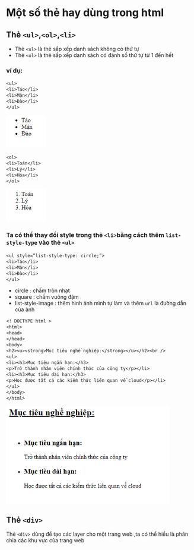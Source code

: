 # Một số thẻ hay dùng trong html
## Thẻ `<ul>`,`<ol>`,`<li>`
- Thẻ `<ul>` là thẻ sắp xếp danh sách không có thứ tự
- Thẻ `<ol>` là thẻ sắp xếp danh sách có đánh số thứ tự từ 1 đến hết
### ví dụ:
```
<ul>
<li>Táo</li>
<li>Mận</li>
<li>Đào</li>
</ul>
```
![alt](/images/Screenshot_54.png)
```
<ol>
<li>Toán</li>
<li>Lý</li>
<li>Hóa</li>
</ol>
```
![alt](/images/Screenshot_55.png)
### Ta có thể thay đổi style trong thẻ `<li>`bằng cách thêm `list-style-type` vào thẻ `<ul>`
```
<ul style=”list-style-type: circle;”>
<li>Táo</li>
<li>Mận</li>
<li>Đào</li>
</ul>
```
- circle : chấm tròn nhạt
- square : chấm vuông đậm
- list-style-image : thêm hình ảnh mình tự làm và thêm `url` là đường dẫn của ảnh
```
<! DOCTYPE html >
<html>
<head>
</head>
<body>
<h2><u><strong>Mục tiêu nghề nghiệp:</strong></u></h2><br />
<ul>
<li><h3>Mục tiêu ngắn hạn:</h3>
<p>Trở thành nhân viên chính thức của công ty</p></li>
<li><h3>Mục tiêu dài hạn:</h3>
<p>Học được tất cả các kiếm thức liên quan về cloud</p></li>
</ul>
</body>
</html>
```
![alt](/images/Screenshot_56.png)
## Thẻ `<div>`
Thẻ `<div>` dùng để tạo các layer cho một trang web ,ta có thể hiểu là phân chia các khu vực của trang web
